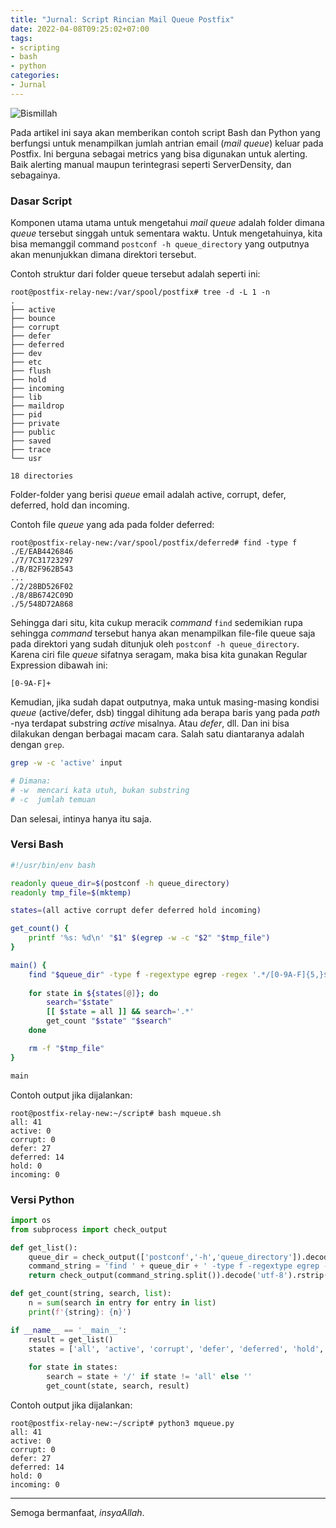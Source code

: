 ```yaml
---
title: "Jurnal: Script Rincian Mail Queue Postfix"
date: 2022-04-08T09:25:02+07:00
tags:
- scripting
- bash
- python
categories:
- Jurnal
---
```


![Bismillah](https://drive.google.com/uc?export=download&id=17WTklzV4j4O0PMOeHtAqjXjXd9hrtfbT#center)

Pada artikel ini saya akan memberikan contoh script Bash dan Python yang berfungsi untuk menampilkan jumlah antrian email (_mail queue_) keluar pada Postfix. Ini berguna sebagai metrics yang bisa digunakan untuk alerting. Baik alerting manual maupun terintegrasi seperti ServerDensity, dan sebagainya.

### Dasar Script

Komponen utama utama untuk mengetahui _mail queue_ adalah folder dimana _queue_ tersebut singgah untuk sementara waktu. Untuk mengetahuinya, kita bisa memanggil command `postconf -h queue_directory` yang outputnya akan menunjukkan dimana direktori tersebut.

Contoh struktur dari folder queue tersebut adalah seperti ini:

```
root@postfix-relay-new:/var/spool/postfix# tree -d -L 1 -n
.
├── active
├── bounce
├── corrupt
├── defer
├── deferred
├── dev
├── etc
├── flush
├── hold
├── incoming
├── lib
├── maildrop
├── pid
├── private
├── public
├── saved
├── trace
└── usr

18 directories
```

Folder-folder yang berisi _queue_ email adalah active, corrupt, defer, deferred, hold dan incoming.

Contoh file _queue_ yang ada pada folder deferred:
```
root@postfix-relay-new:/var/spool/postfix/deferred# find -type f
./E/EAB4426846
./7/7C31723297
./B/B2F962B543
...
./2/28BD526F02
./8/8B6742C09D
./5/548D72A868
```

Sehingga dari situ, kita cukup meracik _command_ `find` sedemikian rupa sehingga _command_ tersebut hanya akan menampilkan file-file queue saja pada direktori yang sudah ditunjuk oleh `postconf -h queue_directory`. Karena ciri file _queue_ sifatnya seragam, maka bisa kita gunakan Regular Expression dibawah ini:

```regex
[0-9A-F]+
```

Kemudian, jika sudah dapat outputnya, maka untuk masing-masing kondisi _queue_ (active/defer, dsb) tinggal dihitung ada berapa baris yang pada _path_ -nya terdapat substring *active* misalnya. Atau *defer*, dll. Dan ini bisa dilakukan dengan berbagai macam cara. Salah satu diantaranya adalah dengan `grep`.

```bash
grep -w -c 'active' input

# Dimana:
# -w  mencari kata utuh, bukan substring
# -c  jumlah temuan
```

Dan selesai, intinya hanya itu saja.

### Versi Bash

```bash
#!/usr/bin/env bash

readonly queue_dir=$(postconf -h queue_directory) 
readonly tmp_file=$(mktemp) 

states=(all active corrupt defer deferred hold incoming) 

get_count() {
    printf '%s: %d\n' "$1" $(egrep -w -c "$2" "$tmp_file") 
} 

main() {
    find "$queue_dir" -type f -regextype egrep -regex '.*/[0-9A-F]{5,}$' > "$tmp_file"
    
    for state in ${states[@]}; do
        search="$state" 
        [[ $state = all ]] && search='.*'
        get_count "$state" "$search"
    done

    rm -f "$tmp_file"
}

main 
```

Contoh output jika dijalankan:
```
root@postfix-relay-new:~/script# bash mqueue.sh
all: 41
active: 0
corrupt: 0
defer: 27
deferred: 14
hold: 0
incoming: 0
```

### Versi Python

```python
import os
from subprocess import check_output

def get_list():
    queue_dir = check_output(['postconf','-h','queue_directory']).decode('utf-8').rstrip()
    command_string = 'find ' + queue_dir + ' -type f -regextype egrep -regex .*/[0-9A-F]+$'
    return check_output(command_string.split()).decode('utf-8').rstrip().split('\n')

def get_count(string, search, list):
    n = sum(search in entry for entry in list)
    print(f'{string}: {n}')

if __name__ == '__main__':
    result = get_list()
    states = ['all', 'active', 'corrupt', 'defer', 'deferred', 'hold', 'incoming']
    
    for state in states:
        search = state + '/' if state != 'all' else ''
        get_count(state, search, result)
```

Contoh output jika dijalankan:
```
root@postfix-relay-new:~/script# python3 mqueue.py 
all: 41
active: 0
corrupt: 0
defer: 27
deferred: 14
hold: 0
incoming: 0
```

---

Semoga bermanfaat, _insyaAllah_.
